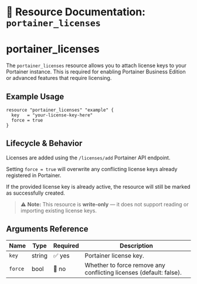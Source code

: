 # 📜 **Resource Documentation: `portainer_licenses`**

# portainer_licenses
The `portainer_licenses` resource allows you to attach license keys to your Portainer instance. This is required for enabling Portainer Business Edition or advanced features that require licensing.

## Example Usage
```hcl
resource "portainer_licenses" "example" {
  key   = "your-license-key-here"
  force = true
}
```
## Lifecycle & Behavior
Licenses are added using the `/licenses/add` Portainer API endpoint.

Setting `force = true` will overwrite any conflicting license keys already registered in Portainer.

If the provided license key is already active, the resource will still be marked as successfully created.

> ⚠️ **Note:** This resource is **write-only** — it does not support reading or importing existing license keys.

## Arguments Reference
| Name   | Type   | Required | Description                                                             |
|--------|--------|----------|-------------------------------------------------------------------------|
| `key`  | string | ✅ yes   | Portainer license key.                                                  |
| `force`| bool   | 🚫 no    | Whether to force remove any conflicting licenses (default: false).      |
